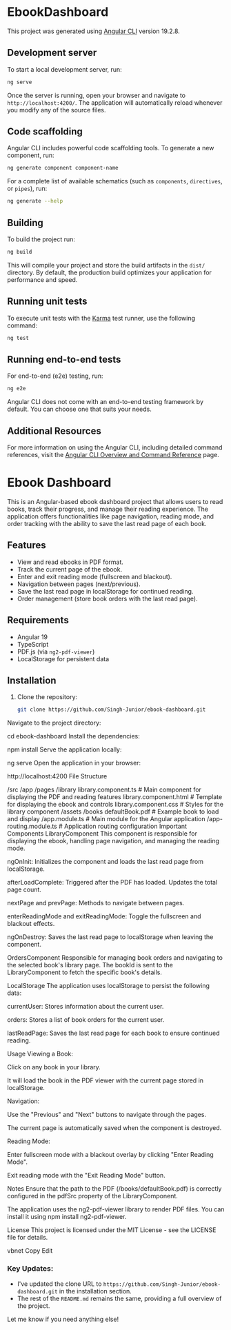 # EbookDashboard

This project was generated using [Angular CLI](https://github.com/angular/angular-cli) version 19.2.8.

## Development server

To start a local development server, run:

```bash
ng serve
```

Once the server is running, open your browser and navigate to `http://localhost:4200/`. The application will automatically reload whenever you modify any of the source files.

## Code scaffolding

Angular CLI includes powerful code scaffolding tools. To generate a new component, run:

```bash
ng generate component component-name
```

For a complete list of available schematics (such as `components`, `directives`, or `pipes`), run:

```bash
ng generate --help
```

## Building

To build the project run:

```bash
ng build
```

This will compile your project and store the build artifacts in the `dist/` directory. By default, the production build optimizes your application for performance and speed.

## Running unit tests

To execute unit tests with the [Karma](https://karma-runner.github.io) test runner, use the following command:

```bash
ng test
```

## Running end-to-end tests

For end-to-end (e2e) testing, run:

```bash
ng e2e
```

Angular CLI does not come with an end-to-end testing framework by default. You can choose one that suits your needs.

## Additional Resources

For more information on using the Angular CLI, including detailed command references, visit the [Angular CLI Overview and Command Reference](https://angular.dev/tools/cli) page.




# Ebook Dashboard

This is an Angular-based ebook dashboard project that allows users to read books, track their progress, and manage their reading experience. The application offers functionalities like page navigation, reading mode, and order tracking with the ability to save the last read page of each book.

## Features

- View and read ebooks in PDF format.
- Track the current page of the ebook.
- Enter and exit reading mode (fullscreen and blackout).
- Navigation between pages (next/previous).
- Save the last read page in localStorage for continued reading.
- Order management (store book orders with the last read page).

## Requirements

- Angular 19
- TypeScript
- PDF.js (via `ng2-pdf-viewer`)
- LocalStorage for persistent data

## Installation

1. Clone the repository:
   ```bash
   git clone https://github.com/Singh-Junior/ebook-dashboard.git
Navigate to the project directory:

 
cd ebook-dashboard
Install the dependencies:

 
npm install
Serve the application locally:

 
ng serve
Open the application in your browser:

 
http://localhost:4200
File Structure
 
/src
  /app
    /pages
      /library
        library.component.ts        # Main component for displaying the PDF and reading features
        library.component.html       # Template for displaying the ebook and controls
        library.component.css        # Styles for the library component
    /assets
      /books
        defaultBook.pdf              # Example book to load and display
    /app.module.ts                   # Main module for the Angular application
    /app-routing.module.ts           # Application routing configuration
Important Components
LibraryComponent
This component is responsible for displaying the ebook, handling page navigation, and managing the reading mode.

ngOnInit: Initializes the component and loads the last read page from localStorage.

afterLoadComplete: Triggered after the PDF has loaded. Updates the total page count.

nextPage and prevPage: Methods to navigate between pages.

enterReadingMode and exitReadingMode: Toggle the fullscreen and blackout effects.

ngOnDestroy: Saves the last read page to localStorage when leaving the component.

OrdersComponent
Responsible for managing book orders and navigating to the selected book's library page. The bookId is sent to the LibraryComponent to fetch the specific book's details.

LocalStorage
The application uses localStorage to persist the following data:

currentUser: Stores information about the current user.

orders: Stores a list of book orders for the current user.

lastReadPage: Saves the last read page for each book to ensure continued reading.

Usage
Viewing a Book:

Click on any book in your library.

It will load the book in the PDF viewer with the current page stored in localStorage.

Navigation:

Use the "Previous" and "Next" buttons to navigate through the pages.

The current page is automatically saved when the component is destroyed.

Reading Mode:

Enter fullscreen mode with a blackout overlay by clicking "Enter Reading Mode".

Exit reading mode with the "Exit Reading Mode" button.

Notes
Ensure that the path to the PDF (/books/defaultBook.pdf) is correctly configured in the pdfSrc property of the LibraryComponent.

The application uses the ng2-pdf-viewer library to render PDF files. You can install it using npm install ng2-pdf-viewer.

License
This project is licensed under the MIT License - see the LICENSE file for details.

vbnet
Copy
Edit

### Key Updates:
- I've updated the clone URL to `https://github.com/Singh-Junior/ebook-dashboard.git` in the installation section.
- The rest of the `README.md` remains the same, providing a full overview of the project.

Let me know if you need anything else!
